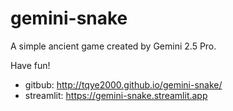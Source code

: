 # gemini-snake
A simple ancient game created by Gemini 2.5 Pro.

Have fun! 
- gitbub: http://tqye2000.github.io/gemini-snake/
- streamlit: https://gemini-snake.streamlit.app

